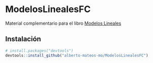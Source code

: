 
<!-- README.md is generated from README.Rmd. Please edit that file -->

# ModelosLinealesFC

<!-- badges: start -->

<!-- badges: end -->

Material complementario para el libro [Modelos
Lineales](https://alberto-mateos-mo.github.io/ModelosLinealesLibro)

## Instalación

``` r
# install.packages("devtools")
devtools::install_github("alberto-mateos-mo/ModelosLinealesFC")
```
